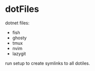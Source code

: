# dotFiles

dotnet files:
- fish
- ghosty
- tmux
- nvim
- lazygit

run setup to create symlinks to all dotiles.
